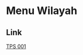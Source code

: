 # Menu Wilayah

## Link

[TPS 001](https://github.com/gigit-pemilu/pemilu-2024-91-papua/tree/main/pileg-dpr/hitung-suara/sub/91-papua/sub/06-biak-numfor/sub/14-andey/sub/2003-rodifu/sub/001-tps)

